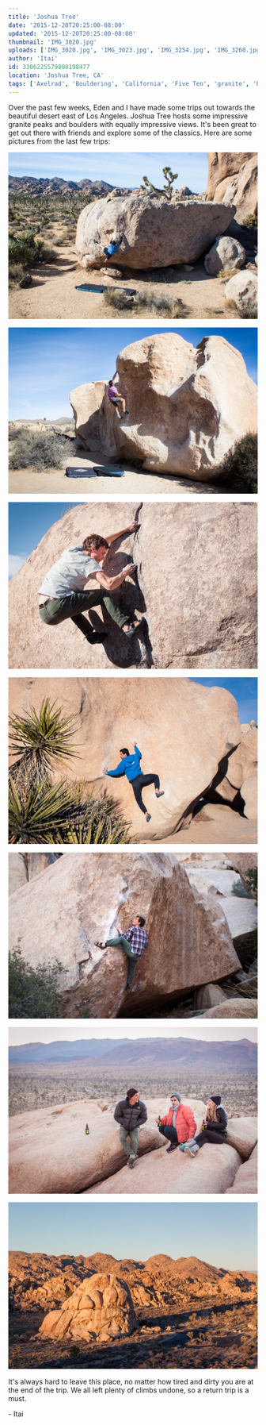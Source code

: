 ```yaml
---
title: 'Joshua Tree'
date: '2015-12-20T20:25:00-08:00'
updated: '2015-12-20T20:25:00-08:00'
thumbnail: 'IMG_3020.jpg'
uploads: ['IMG_3020.jpg', 'IMG_3023.jpg', 'IMG_3254.jpg', 'IMG_3260.jpg', 'IMG_3257.jpg', 'IMG_3277.jpg', 'IMG_3302.jpg']
author: 'Itai'
id: 3306225579898198477
location: 'Joshua Tree, CA'
tags: ['Axelrad', 'Bouldering', 'California', 'Five Ten', 'granite', 'highball', 'Joshua', 'Tree']
---
```


Over the past few weeks, Eden and I have made some trips out towards the beautiful desert east of Los Angeles. Joshua Tree hosts some impressive granite peaks and boulders with equally impressive views. It's been great to get out there with friends and explore some of the classics. Here are some pictures from the last few trips:

![Eden, on the small crimps of Vicarious, V10](uploads/IMG_3020.jpg)

![The classic Undertow, V3](uploads/IMG_3023.jpg)

![Cody, laying back the crack.](uploads/IMG_3254.jpg)

![Eden, stemming the gem.](uploads/IMG_3260.jpg)

![Cody, eyeing the next hold on the tricky Scatterbrain (V6).](uploads/IMG_3257.jpg)

![The gang, relaxing and enjoying the view after a day of climbing.](uploads/IMG_3277.jpg)

![The morning light on Intersection Rock.](uploads/IMG_3302.jpg)

It's always hard to leave this place, no matter how tired and dirty you are at the end of the trip. We all left plenty of climbs undone, so a return trip is a must.

\- Itai

